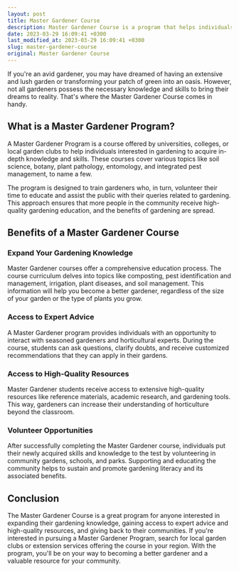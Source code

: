 ```yaml
---
layout: post
title: Master Gardener Course
description: Master Gardener Course is a program that helps individuals interested in gardening to acquire in-depth knowledge and skills that they can apply in their gardens.
date: 2023-03-29 16:09:41 +0300
last_modified_at: 2023-03-29 16:09:41 +0300
slug: master-gardener-course
original: Master Gardener Course
---
```


If you're an avid gardener, you may have dreamed of having an extensive and lush garden or transforming your patch of green into an oasis. However, not all gardeners possess the necessary knowledge and skills to bring their dreams to reality. That's where the Master Gardener Course comes in handy.

## What is a Master Gardener Program?

A Master Gardener Program is a course offered by universities, colleges, or local garden clubs to help individuals interested in gardening to acquire in-depth knowledge and skills. These courses cover various topics like soil science, botany, plant pathology, entomology, and integrated pest management, to name a few.

The program is designed to train gardeners who, in turn, volunteer their time to educate and assist the public with their queries related to gardening. This approach ensures that more people in the community receive high-quality gardening education, and the benefits of gardening are spread.

## Benefits of a Master Gardener Course

### Expand Your Gardening Knowledge

Master Gardener courses offer a comprehensive education process. The course curriculum delves into topics like composting, pest identification and management, irrigation, plant diseases, and soil management. This information will help you become a better gardener, regardless of the size of your garden or the type of plants you grow.

### Access to Expert Advice

A Master Gardener program provides individuals with an opportunity to interact with seasoned gardeners and horticultural experts. During the course, students can ask questions, clarify doubts, and receive customized recommendations that they can apply in their gardens.

### Access to High-Quality Resources

Master Gardener students receive access to extensive high-quality resources like reference materials, academic research, and gardening tools. This way, gardeners can increase their understanding of horticulture beyond the classroom.

### Volunteer Opportunities

After successfully completing the Master Gardener course, individuals put their newly acquired skills and knowledge to the test by volunteering in community gardens, schools, and parks. Supporting and educating the community helps to sustain and promote gardening literacy and its associated benefits.

## Conclusion

The Master Gardener Course is a great program for anyone interested in expanding their gardening knowledge, gaining access to expert advice and high-quality resources, and giving back to their communities. If you're interested in pursuing a Master Gardener Program, search for local garden clubs or extension services offering the course in your region. With the program, you'll be on your way to becoming a better gardener and a valuable resource for your community.